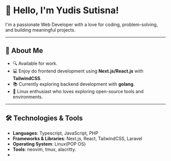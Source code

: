 # 👋 Hello, I'm Yudis Sutisna!

I'm a passionate Web Developer with a love for coding, problem-solving, and building meaningful projects.

---

## 🌟 About Me
- 🔍 Available for work.
- 💻 Enjoy do frontend development using **Next.js/React.js** with **TailwindCSS**.
- 📚 Currently exploring backend development with **golang**.
- 🐧 Linux enthusiast who loves exploring open-source tools and environments.

---

## 🛠️ Technologies & Tools
- **Languages**: Typescript, JavaScript, PHP
- **Frameworks & Libraries**: Next.js, React, TailwindCSS, Laravel
- **Operating System**: Linux(POP OS)
- **Tools**: neovim, tmux, alacritty.
- 
